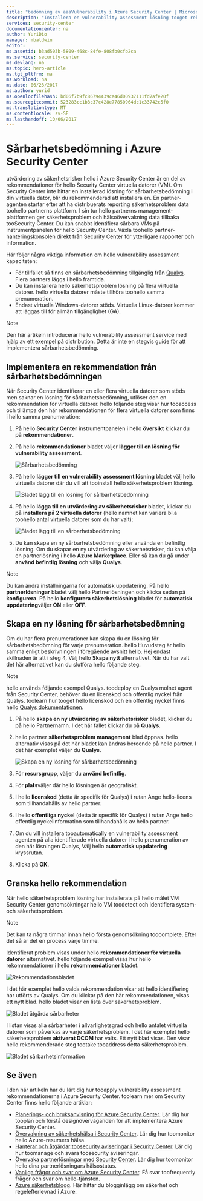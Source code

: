 ```yaml
---
title: "bedömning av aaaVulnerability i Azure Security Center | Microsoft Docs"
description: "Installera en vulnerability assessment lösning tooget rekommendationer i Azure Security Center som hjälper dig att skydda dina virtuella datorer."
services: security-center
documentationcenter: na
author: YuriDio
manager: mbaldwin
editor: 
ms.assetid: b3ad503b-5809-468c-84fe-808fb0cfb2ca
ms.service: security-center
ms.devlang: na
ms.topic: hero-article
ms.tgt_pltfrm: na
ms.workload: na
ms.date: 06/23/2017
ms.author: yurid
ms.openlocfilehash: bd06f7b9fc86794439ca46d00937111fd7afe20f
ms.sourcegitcommit: 523283cc1b3c37c428e77850964dc1c33742c5f0
ms.translationtype: MT
ms.contentlocale: sv-SE
ms.lasthandoff: 10/06/2017
---
```

# <a name="vulnerability-assessment-in-azure-security-center"></a>Sårbarhetsbedömning i Azure Security Center

utvärdering av säkerhetsrisker hello i Azure Security Center är en del av rekommendationer för hello Security Center virtuella datorer (VM). Om Security Center inte hittar en installerad lösning för sårbarhetsbedömning i din virtuella dator, blir du rekommenderad att installera en. En partner-agenten startar efter att ha distribuerats reporting säkerhetsproblem data toohello partnerns plattform. I sin tur hello partnerns management-plattformen ger säkerhetsproblem och hälsoövervakning data tillbaka tooSecurity Center. Du kan snabbt identifiera sårbara VMs på instrumentpanelen för hello Security Center. Växla toohello partner-hanteringskonsolen direkt från Security Center för ytterligare rapporter och information.

Här följer några viktiga information om hello vulnerability assessment kapaciteten:

* För tillfället så finns en sårbarhetsbedömning tillgänglig från [Qualys](https://www.qualys.com/lp/azure). Flera partners läggs i hello framtida.
* Du kan installera hello säkerhetsproblem lösning på flera virtuella datorer. hello virtuella datorer måste tillhöra toohello samma prenumeration.
* Endast virtuella Windows-datorer stöds. Virtuella Linux-datorer kommer att läggas till för allmän tillgänglighet (GA).

> [!NOTE]
> Den här artikeln introducerar hello vulnerability assessment service med hjälp av ett exempel på distribution. Detta är inte en stegvis guide för att implementera sårbarhetsbedömning.
>

## <a name="implement-a-vulnerability-assessment-recommendation"></a>Implementera en rekommendation från sårbarhetsbedömningen
När Security Center identifierar en eller flera virtuella datorer som stöds men saknar en lösning för sårbarhetsbedömning, utlöser den en rekommendation för virtuella datorer. hello följande steg visar hur tooaccess och tillämpa den här rekommendationen för flera virtuella datorer som finns i hello samma prenumeration:

1. På hello **Security Center** instrumentpanelen i hello **översikt** klickar du på **rekommendationer**.
2. På hello **rekommendationer** bladet väljer **lägger till en lösning för vulnerability assessment**.

    ![Sårbarhetsbedömning](./media/security-center-vulnerability-assessment-recommendations/security-center-vulnerability-assessment-fig1-new.png)
3. På hello **lägger till en vulnerability assessment lösning** bladet välj hello virtuella datorer där du vill att tooinstall hello säkerhetsproblem lösning.

    ![Bladet lägg till en lösning för sårbarhetsbedömning](./media/security-center-vulnerability-assessment-recommendations/security-center-vulnerability-assessment-fig2-new.png)
4. På hello **lägga till en utvärdering av säkerhetsrisker** bladet, klickar du på **installera på 2 virtuella datorer** (hello namnet kan variera bl.a toohello antal virtuella datorer som du har valt):

    ![Bladet lägg till en sårbarhetsbedömning](./media/security-center-vulnerability-assessment-recommendations/security-center-vulnerability-assessment-fig3-new.png)
5. Du kan skapa en ny sårbarhetsbedömning eller använda en befintlig lösning. Om du skapar en ny utvärdering av säkerhetsrisker, du kan välja en partnerlösning i hello **Azure Marketplace**. Eller så kan du gå under **använd befintlig lösning** och välja **Qualys**.

> [!NOTE]
> Du kan ändra inställningarna för automatisk uppdatering. På hello **partnerlösningar** bladet välj hello Partnerlösningen och klicka sedan på **konfigurera**. På hello **konfigurera säkerhetslösning** bladet för **automatisk uppdatering**väljer **ON** eller **OFF**. 

## <a name="create-a-new-vulnerability-assessment-solution"></a>Skapa en ny lösning för sårbarhetsbedömning
Om du har flera prenumerationer kan skapa du en lösning för sårbarhetsbedömning för varje prenumeration. hello Huvudsteg är hello samma enligt beskrivningen i föregående avsnitt hello. Hej endast skillnaden är att i steg 4, Välj hello **Skapa nytt** alternativet. När du har valt det här alternativet kan du slutföra hello följande steg.

> [!NOTE]
> hello används följande exempel Qualys. toodeploy en Qualys molnet agent från Security Center, behöver du en licenskod och offentlig nyckel från Qualys. toolearn hur tooget hello licenskod och en offentlig nyckel finns hello [Qualys dokumentationen](https://community.qualys.com/docs/DOC-5823-deploying-qualys-cloud-agents-from-microsoft-azure-security-center).


1. På hello **skapa en ny utvärdering av säkerhetsrisker** bladet, klickar du på hello Partnernamn. I det här fallet klickar du på **Qualys**.
2. hello partner **säkerhetsproblem management** blad öppnas. hello alternativ visas på det här bladet kan ändras beroende på hello partner. I det här exemplet väljer du **Qualys**.

    ![Skapa en ny lösning för sårbarhetsbedömning](./media/security-center-vulnerability-assessment-recommendations/security-center-vulnerability-assessment-fig4-new.png)
3. För **resursgrupp**, väljer du **använd befintlig**.
4. För **plats**väljer där hello lösningen är geografiskt.
5. I hello **licenskod** (detta är specifik för Qualys) i rutan Ange hello-licens som tillhandahålls av hello partner.
6. I hello **offentliga nyckel** (detta är specifik för Qualys) i rutan Ange hello offentlig nyckelinformation som tillhandahålls av hello partner.
7. Om du vill installera tooautomatically en vulnerability assessment agenten på alla identifierade virtuella datorer i hello prenumeration av den här lösningen Qualys, Välj hello **automatisk uppdatering** kryssrutan.
8. Klicka på **OK**.

## <a name="review-hello-recommendation"></a>Granska hello rekommendation
När hello säkerhetsproblem lösning har installerats på hello målet VM Security Center genomsökningar hello VM toodetect och identifiera system- och säkerhetsproblem.

> [!NOTE]
> Det kan ta några timmar innan hello första genomsökning toocomplete. Efter det så är det en process varje timme.
>
>

Identifierat problem visas under hello **rekommendationer för virtuella datorer** alternativet. hello följande exempel visas hur hello rekommendationer i hello **rekommendationer** bladet.

![Rekommendationsbladet](./media/security-center-vulnerability-assessment-recommendations/security-center-vulnerability-assessment-fig5-new.png)

I det här exemplet hello valda rekommendation visar att hello identifiering har utförts av Qualys. Om du klickar på den här rekommendationen, visas ett nytt blad. hello bladet visar en lista över säkerhetsproblem.

![Bladet åtgärda sårbarheter](./media/security-center-vulnerability-assessment-recommendations/security-center-vulnerability-assessment-fig6-new.png)

I listan visas alla sårbarheter i allvarlighetsgrad och hello antalet virtuella datorer som påverkas av varje säkerhetsproblem. I det här exemplet hello säkerhetsproblem **aktiverat DCOM** har valts. Ett nytt blad visas. Den visar hello rekommenderade steg tootake tooaddress detta säkerhetsproblem.

![Bladet sårbarhetsinformation](./media/security-center-vulnerability-assessment-recommendations/security-center-vulnerability-assessment-fig7-new.png)

## <a name="see-also"></a>Se även

I den här artikeln har du lärt dig hur tooapply vulnerability assessment rekommendationerna i Azure Security Center. toolearn mer om Security Center finns hello följande artiklar:

* [Planerings- och bruksanvisning för Azure Security Center](security-center-planning-and-operations-guide.md). Lär dig hur tooplan och förstå designöverväganden för att implementera Azure Security Center.
* [Övervakning av säkerhetshälsa i Security Center](security-center-monitoring.md). Lär dig hur toomonitor hello Azure-resursers hälsa.
* [Hanterar och åtgärdar toosecurity aviseringar i Security Center](security-center-managing-and-responding-alerts.md). Lär dig hur toomanage och svara toosecurity aviseringar.
* [Övervaka partnerlösningar med Security Center](security-center-partner-solutions.md). Lär dig hur toomonitor hello dina partnerlösningars hälsostatus.
* [Vanliga frågor och svar om Azure Security Center](security-center-faq.md). Få svar toofrequently frågor och svar om hello-tjänsten.
* [Azure säkerhetsblogg](http://blogs.msdn.com/b/azuresecurity/). Här hittar du blogginlägg om säkerhet och regelefterlevnad i Azure.
